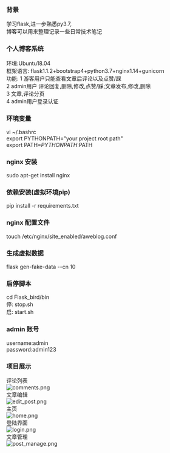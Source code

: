 ### 背景
学习flask,进一步熟悉py3.7, <br>
博客可以用来整理记录一些日常技术笔记 <br>
### 个人博客系统

环境:Ubuntu18.04 <br>
框架语言: flask1.1.2+bootstrap4+python3.7+nginx1.14+gunicorn <br>
功能:
1 游客用户只能查看文章后评论以及点赞/踩 <br>
2 admin用户 评论回复,删除,修改,点赞/踩;文章发布,修改,删除 <br>
3 文章,评论分页<br>
4 admin用户登录认证<br>
### 环境变量
vi ~/.bashrc <br> 
export PYTHONPATH="your project root path" <br>
export PATH=$PYTHONPATH:$PATH <br>

### nginx 安装
sudo apt-get install nginx

### 依赖安装(虚拟环境pip)

pip install -r requirements.txt

### nginx 配置文件
touch /etc/nginx/site_enabled/aweblog.conf

### 生成虚拟数据
flask gen-fake-data --cn 10
###  启停脚本
cd Flask_bird/bin <br>
停: stop.sh <br>
启: start.sh <br>

### admin 账号
username:admin   <br>
password:admin123 <br>

### 项目展示
评论列表<br>
![comments.png](https://github.com/sky-we/my-blog/blob/main/comments.png)  <br>
文章编辑<br>
![edit_post.png](https://github.com/sky-we/my-blog/blob/main/edit_post.png) <br>
主页<br>
![home.png](https://github.com/sky-we/my-blog/blob/main/home.png) <br>
登陆界面<br>
![login.png](https://github.com/sky-we/my-blog/blob/main/login.png) <br>
文章管理<br>
![post_manage.png](https://github.com/sky-we/my-blog/blob/main/post_manage.png) <br>
